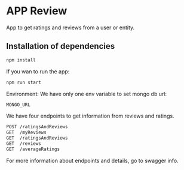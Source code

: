 # APP Review

App to get ratings and reviews from a user or entity.

## Installation of dependencies

```sh
npm install
```
If you wan to run the app:

```sh
npm run start
```

Environment:
 We have only one env variable to set mongo db url:
```sh
MONGO_URL
```

We have four endpoints to get information from reviews and ratings.
```sh
POST /ratingsAndReviews 
GET  /myReviews
GET  /ratingsAndReviews
GET  /reviews
GET  /averageRatings
```

For more information about endpoints and details, go to swagger info.

